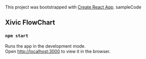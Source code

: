 This project was bootstrapped with [Create React App](https://github.com/facebook/create-react-app).
sampleCode
## Xivic FlowChart

### `npm start`

Runs the app in the development mode.<br>
Open [http://localhost:3000](http://localhost:3000) to view it in the browser.
